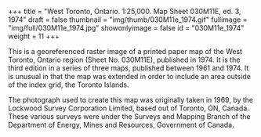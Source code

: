 +++
title = "West Toronto, Ontario. 1:25,000. Map Sheet 030M11E, ed. 3, 1974"
draft = false
thumbnail = "img/thumb/030M11e_1974.gif"
fullimage = "img/full/030M11e_1974.jpg"
showonlyimage = false
id = "030M11e_1974"
weight = 11
+++

This is a georeferenced raster image of a printed paper map of the West Toronto, Ontario region (Sheet No. 030M11E), published in 1974. It is the third edition in a series of three maps, published between 1961 and 1974. It is unusual in that the map was extended in order to include an area outside of the index grid, the Toronto Islands.
<!--more-->

The photograph used to create this map was originally taken in 1969, by the Lockwood Survey Corporation Limited, based out of Toronto, ON, Canada. These various surveys were under the Surveys and Mapping Branch of the Department of Energy, Mines and Resources, Government of Canada.

<!-- [View in Scholars GeoPortal](http://geo.scholarsportal.info/#r/details/_uri@=) | [Download original](http://geo.scholarsportal.info/proxy.html?http:__maps.scholarsportal.info/files/images/OpenContent/) -->